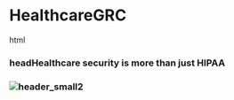 # HealthcareGRC
html <h3>headHealthcare security is more than just HIPAA<h3>



![header_small2](https://user-images.githubusercontent.com/68176408/220494653-7a43bf6c-90b6-46a4-b983-44cf39c8cdc3.png)


